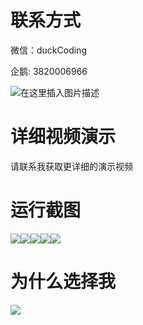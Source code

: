# 联系方式

微信：duckCoding

企鹅: 3820006966

![在这里插入图片描述](http://upload.cxycsx.vip/91ab4bcb4f2c4c6db86365bb6d6e9c62.jpeg)

# 详细视频演示

请联系我获取更详细的演示视频

# 运行截图

![](http://www.bysj52.com/uploadfile/ueditor/image/202306/%E6%AF%95%E8%AE%BEweixin022%E4%B8%AA%E4%BA%BA%E8%A1%8C%E6%94%BF%E5%A4%8D%E8%AE%AE%E5%9C%A8%E7%BA%BF%E9%A2%84%E7%BA%A6%E7%B3%BB%E7%BB%9F%E5%BC%80%E5%8F%91%E6%AF%95%E4%B8%9A%E8%AE%BE%E8%AE%A1/5.png)![](http://www.bysj52.com/uploadfile/ueditor/image/202306/%E6%AF%95%E8%AE%BEweixin022%E4%B8%AA%E4%BA%BA%E8%A1%8C%E6%94%BF%E5%A4%8D%E8%AE%AE%E5%9C%A8%E7%BA%BF%E9%A2%84%E7%BA%A6%E7%B3%BB%E7%BB%9F%E5%BC%80%E5%8F%91%E6%AF%95%E4%B8%9A%E8%AE%BE%E8%AE%A1/1.png)![](http://www.bysj52.com/uploadfile/ueditor/image/202306/%E6%AF%95%E8%AE%BEweixin022%E4%B8%AA%E4%BA%BA%E8%A1%8C%E6%94%BF%E5%A4%8D%E8%AE%AE%E5%9C%A8%E7%BA%BF%E9%A2%84%E7%BA%A6%E7%B3%BB%E7%BB%9F%E5%BC%80%E5%8F%91%E6%AF%95%E4%B8%9A%E8%AE%BE%E8%AE%A1/4.png)![](http://www.bysj52.com/uploadfile/ueditor/image/202306/%E6%AF%95%E8%AE%BEweixin022%E4%B8%AA%E4%BA%BA%E8%A1%8C%E6%94%BF%E5%A4%8D%E8%AE%AE%E5%9C%A8%E7%BA%BF%E9%A2%84%E7%BA%A6%E7%B3%BB%E7%BB%9F%E5%BC%80%E5%8F%91%E6%AF%95%E4%B8%9A%E8%AE%BE%E8%AE%A1/3.png)![](http://www.bysj52.com/uploadfile/ueditor/image/202306/%E6%AF%95%E8%AE%BEweixin022%E4%B8%AA%E4%BA%BA%E8%A1%8C%E6%94%BF%E5%A4%8D%E8%AE%AE%E5%9C%A8%E7%BA%BF%E9%A2%84%E7%BA%A6%E7%B3%BB%E7%BB%9F%E5%BC%80%E5%8F%91%E6%AF%95%E4%B8%9A%E8%AE%BE%E8%AE%A1/2.png)

# 为什么选择我

![](http://upload.cxycsx.vip/%E7%A8%8B%E5%BA%8F%E8%AE%BE%E8%AE%A1.png)

